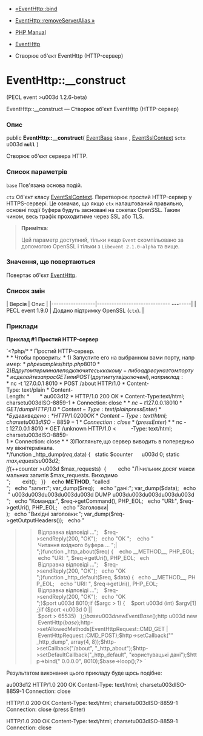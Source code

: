 - [«EventHttp::bind](eventhttp.bind.md)
- [EventHttp::removeServerAlias »](eventhttp.removeserveralias.md)

- [PHP Manual](index.md)
- [EventHttp](class.eventhttp.md)
- Створює об'єкт EventHttp (HTTP-сервер)

# EventHttp::\_\_construct

(PECL event \>u003d 1.2.6-beta)

EventHttp::\_\_construct — Створює об'єкт EventHttp (HTTP-сервер)

### Опис

public **EventHttp::\_\_construct**( [EventBase](class.eventbase.md)
`$base` , [EventSslContext](class.eventsslcontext.md) `$ctx` u003d
**`null`** )

Створює об'єкт сервера HTTP.

### Список параметрів

`base`
Пов'язана основа подій.

`ctx`
Об'єкт класу [EventSslContext](class.eventsslcontext.md). Перетворює
простий HTTP-сервер у HTTPS-сервері. Це означає, що якщо `ctx` налаштований
правильно, основні події буфера будуть засновані на сокетах OpenSSL.
Таким чином, весь трафік проходитиме через SSL або TLS.

> **Примітка**:
>
> Цей параметр доступний, тільки якщо `Event` скомпільовано за допомогою
> OpenSSL і тільки з `Libevent 2.1.0-alpha` та вище.

### Значення, що повертаються

Повертає об'єкт [EventHttp](class.eventhttp.md).

### Список змін

| Версія | Опис |
|------------------|------------------------------ --------|
| PECL event 1.9.0 | Додано підтримку OpenSSL (`ctx`). |

### Приклади

**Приклад #1 Простий HTTP-сервер**

`<?php/* * Простий HTTP-сервер. * * Чтобы проверить: * 1) Запустите его на выбранном вами порту, например: * $ php examples/http.php 8010 * 2) В другом терминале подключитесь к какому-либо адресу на этом порту * и сделайте запрос GET или POST (другие тут відключені), наприклад: * $ nc -t 127.0.0.1 8010 * POST /about HTTP/1.0 * Content-Type: text/plain * Content-Length: *       * au003d12 * HTTP/1.0 200 OK * Content-Type:text/html; charsetu003dISO-8859-1 * Connection: close * * $ nc -t 127.0.0.1 8010 * GET/dump HTTP/1.0 * Content-Type: text/plain   press Enter) * * Буде виведено: * HTTP/1.0 200 OK * Content-Type: text/html; charsetu003dISO-8859-1 * Connection: close * (press Enter) * * $ nc -t 127.0.0.1 8010 * GET /unknown HTTP/1.0 <          -Type: text/html; charsetu003dISO-8859-1 * Connection: close * * 3)Погляньте,що сервер виводить в попередньому вікнітермінала. */function _http_dump($req, $data) {   static $counter      u003d 0; static $max_requests u003d 2; if (++$counter >u003d $max_requests)  {        echo "Лічильник досяг максимальних запитів $max_requests. Виходимо
";        exit();   }}    echo __METHOD__, "called
";   echo "запит:"; var_dump($req);    echo "дані:"; var_dump($data);   echo "
u003du003du003du003du003d DUMP u003du003du003du003du003d
";   echo "Команда:", $req->getCommand(), PHP_EOL;   echo "URI:", $req->getUri(), PHP_EOL;    echo "Заголовки| );   echo "Вихідні заголовки:"; var_dump($req->getOutputHeaders());   echo "
>> Відправка відповіді ...";    $req->sendReply(200, "OK");   echo "OK
";    echo "
>> Читання вхідного буфера ...
";|                               
";}function _http_about($req) {    echo __METHOD__, PHP_EOL;   echo "URI: ", $req->getUri(), PHP_EOL;   ech
>> Відправка відповіді ...";    $req->sendReply(200, "OK");   echo "OK
";}function _http_default($req, $data) {   echo __METHOD__, PHP_EOL;    echo "URI: ", $req->getUri(), PHP_EOL;    
>> Відправка відповіді ...";    $req->sendReply(200, "OK");   echo "OK
";}$port u003d 8010;if ($argc > 1) {    $port u003d (int) $argv[1];}if ($port <u003d 0 || $port > 65535)   );}$base u003d new EventBase();$http u003d new EventHttp($base);$http->setAllowedMethods(EventHttpRequest::CMD_GET | EventHttpRequest::CMD_POST);$http->setCallback("" _http_dump", array(4, 8));$http->setCallback("/about", "_http_about");$http->setDefaultCallback("_http_default", "користувацькі дані");$http->bind(" 0.0.0.0", 8010);$base->loop();?> `

Результатом виконання цього прикладу буде щось подібне:

au003d12
HTTP/1.0 200 OK
Content-Type: text/html; charsetu003dISO-8859-1
Connection: close

HTTP/1.0 200 OK
Content-Type: text/html; charsetu003dISO-8859-1
Connection: close
(press Enter)

HTTP/1.0 200 OK
Content-Type: text/html; charsetu003dISO-8859-1
Connection: close
